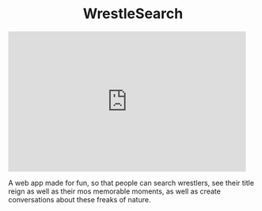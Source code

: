 <h1 align="center">WrestleSearch</h1>

<iframe src="https://giphy.com/embed/kRWFIgO75okHm" width="480" height="284" frameBorder="0" class="giphy-embed" allowFullScreen></iframe>

<p>
  A web app made for fun, so that people can search wrestlers, see their title reign as well as their mos memorable moments, as well as create conversations about these freaks of nature.
</p>
